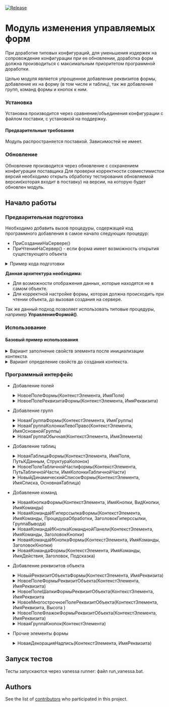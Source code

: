 [![Release](https://img.shields.io/github/tag/huxuxuya/FormModificator.svg?label=Last%20release&a)](https://github.com/huxuxuya/FormModificator/releases)

# Модуль изменения управляемых форм

При доработке типовых конфигураций, для уменьшения издержек на сопровождение конфигурации при ее обновлении, доработка форм должна производиться с максимальным приоритетом программной доработки.

Целью модуля является упрощенное добавление реквизитов формы, добавление их на форму (в том числе и таблиц), так же добавление групп, команд формы и кнопок к ним.

### Установка

Установка производится через сравнение/объединения конфигурации с файлом поставки, с установкой на поддержку.

#### Предварительные требования

Модуль распространяется поставкой. 
Зависимостей не имеет.

### Обновление

Обновление производится через обновление с сохранением конфигурации поставщика
Для проверки корректности совместимистои версий необходимо открыть обработку тестирования обновляемой версии(которая входит в поставку) на версии, на которую будет обновлен модуль.

## Начало работы

### Предварительная подготовка

Необходимо добавить вызов процедуры, содержащей код программного добавления в самое начало следующих процедур:
 * ПриСозданииНаСервере()
 * ПриЧтенииНаСервер() - если форма имеет возможность открытия существующего объекта
  
 <details>
  <summary>Пример кода подготовки</summary>
	
 ``` bsl
&НаСервере
Процедура ПриЧтенииНаСервере(ТекущийОбъект)
	ПрефиксПодготовитьФорму();
	//Текст процедуры	
КонецПроцедуры 	

 &НаСервере
Процедура ПриСозданииНаСервере(Отказ, СтандартнаяОбработка)
	ПрефиксПодготовитьФорму();
	//Текст процедуры	
КонецПроцедуры 

&НаСервере	
Процедура ПрефиксПодготовитьФорму()
	Если РедакторФорм.ФормаПодготовлена(ЭтаФорма) Тогда
		Возврат;
	КонецЕсли;
	//Код изменения формы
КонецПроцедуры 
```
</details>

**Данная архитектура необходима:**
* Для возможности отображения данных, которые находятся не в самом объекте. 
* Для корректной настройке формы, которая должна происходить при чтении объекта, до вызовая создания на сервере.

Так же данный подход позволяет использовать типовые процедуры, например **УправлениеФормой()**.

### Использование

#### Базовый пример использования
<details>
 <summary>Вариант заполнение свойств элемента после инициализации контекста.</summary>
	
``` bsl
КонтекстФормы = РедакторФорм.НовыйКонтекстЭлемента(ЭтотОбъект);	
КонтекстФормы.Свойства.Вставить("Вид", ВидГруппыФормы.ОбычнаяГруппа);
КонтекстФормы.Свойства.Вставить("Группировка", ГруппировкаПодчиненныхЭлементовФормы.ГоризонтальнаяЕслиВозможно);
КонтекстФормы.Свойства.Вставить("ОтображатьЗаголовок", Ложь);
ЭлементГруппаШапка = РедакторФорм.НоваяГруппаФормы(КонтекстФормы, "ГруппаШапка"); 
```
</details>

<details>
 <summary>Вариант определение свойств до создания контекста.</summary>
	
``` bsl
Свойства = Новый Структура("Вид, ОтображатьЗаголовок", ВидГруппыФормы.ОбычнаяГруппа, Ложь);
КонтекстФормы = РедакторФорм.НовыйКонтекстЭлемента(ЭтотОбъект, , , Свойства);	
ЭлементГруппаШапка = РедакторФорм.НоваяГруппаФормы(КонтекстФормы, "ГруппаШапка"); 
```
</details>

### Программный интерфейс

* Добавление полей
	<details>
	 <summary>НовоеПолеФормы(КонтекстЭлемента, ИмяПоля)</summary>

	``` bsl
	КонтекстПоля = РедакторФорм.НовыйКонтекстЭлемента(ЭтотОбъект, ГруппаЛево);	
	КонтекстПоля.Свойства.Вставить("ПутьКДанным", "Статус");
	РедакторФорм.НовоеПолеФормы(КонтекстПоля, "Статус");
	```
	</details>
	<details>
	 <summary>НовоеПолеРеквизитаФормы(КонтекстЭлемента, ИмяРеквизита)</summary>

	``` bsl
	КонтекстЭлемента = РедакторФорм.НовыйКонтекстЭлемента(ЭтотОбъект, ГруппаПраво);
	РедакторФорм.НовоеПолеРеквизитаФормы(КонтекстЭлемента, "Состояние");
	```
	</details>	
* Добавление групп 
	<details>
	 <summary>НоваяГруппаФормы(КонтекстЭлемента, ИмяГруппы)</summary>

	``` bsl
	КонтекстСтраницы = РедакторФорм.НовыйКонтекстЭлемента(ЭтотОбъект);
	КонтекстСтраницы.Свойства.Вставить("Вид", ВидГруппыФормы.Страницы);
	ГруппаСтраницы = РедакторФорм.НоваяГруппаФормы(КонтекстСтраницы, "ГруппаСтраницы");

	КонтекстСтраницы.Свойства.Вид = ВидГруппыФормы.Страница;	
	КонтекстСтраницы.Родитель = ГруппаСтраницы;
	КонтекстСтраницы.Свойства.Вставить("Заголовок", "Товары");
	СтраницаТовары = РедакторФорм.НоваяГруппаФормы(КонтекстСтраницы, "СтраницаТовары");	
	
	КонтекстСтраницы.Свойства.Вставить("Заголовок", "Услуги");
	СтраницаУслуги = РедакторФорм.НоваяГруппаФормы(КонтекстСтраницы, "СтраницаУслуги");
	```
	</details>	
	<details>
	 <summary>НоваяГруппаКолонкиЛевоПраво(КонтекстЭлемента, ИмяОсновнойГруппы)</summary>

	``` bsl
	КонтекстГруппы = РедакторФорм.НовыйКонтекстЭлемента(ЭтотОбъект, Элементы.ГруппаОсновная);
	РедакторФорм.НоваяГруппаКолонкиЛевоПраво(КонтекстГруппы, "Шапка");
	ШапкаЛево = Элементы.ШапкаЛево;
	ШапкаПраво = Элементы.ШапкаПраво;
	```
	</details>	
	<details>
	 <summary>НоваяГруппаОбычная(КонтекстЭлемента, ИмяЭлемента)</summary>

	``` bsl
	КонтекстГруппы = РедакторФорм.НовыйКонтекстЭлемента(ЭтотОбъект, ГруппаСтраницаТовары);
	ГруппаИтогов = РедакторФорм.ДобыавитьГруппуОбычную(КонтекстГруппы, "ГруппаИтогов");
	```
	</details>	 
* Добавление таблиц
	<details>
	 <summary>НоваяТаблицаФормы(КонтекстЭлемента, ИмяПоля, ПутьКДанным, СтруктураКолонок)</summary>

	``` bsl
	КонтекстГруппТаблицы = РедакторФорм.НовыйКонтекстЭлемента(ЭтотОбъект, ГруппаИтоговойТаблицы);
	
	СтруктураКолонок = Новый Структура;
	СтруктураКолонок.Вставить("ТаблицаКолонка1", "Колонка1");
	СтруктураКолонок.Вставить("ТаблицаКолонка2", "Колонка2");
	СтруктураКолонок.Вставить("ТаблицаКолонка3", "Колонка3");
	ЭлементТаблицаПроверряемыеМетоды = РедакторФорм.НоваяТаблицаФормы(КонтекстГруппТаблицы, "ИмяТаблицы", "Объект.ТаблицаОбъекта", СтруктураКолонок);	
	```
	</details>
	<details>
	 <summary>НовоеПолеТабличнойЧастиформы(КонтекстЭлемента, ПутьТабличнойЧасти, ИмяКолонкиТабличнойЧасти)</summary>

	``` bsl
	КонтекстФормы = РедакторФорм.НовыйКонтекстЭлемента(ЭтотОбъект, Элементы.ИмяТаблицы);
	РедакторФорм.НовоеПолеТабличнойЧастиформы(КонтекстФормы, "Объект.ИмяТаблицы", "ИмяКолонки");
	```
	</details>
	<details>
	 <summary>НовыйДинамическийСписокФормы(КонтекстЭлемента, ИмяСписка, ОсновнаяТаблица)</summary>

	``` bsl
	ТекстЗапоса = "ВЫБРАТЬ
				|	1 Как Номер
				|
				|ОБЪЕДИНИТЬ ВСЕ
				|
				|ВЫБРАТЬ
				|	2";				
	СтруктураСвойств = Новый Структура();
	СтруктураСвойств.Вставить("ТекстЗапроса", ТекстЗапоса);			
	СтруктураСвойств.Вставить("ПроизвольныйЗапрос", Истина);	
	КонтекстФормы = РедакторФорм.НовыйКонтекстЭлемента(ЭтотОбъект, ГруппаМногострочноеПоле, , СтруктураСвойств);				
	РедакторФорм.НовыйДинамическийСписокФормы(КонтекстФормы, "ДинамическийСписок", "");	
	
	СтруктураКолонок = Новый Структура();
	СтруктураКолонок.Вставить("Номер", "Номер");			
	РедакторФорм.НоваяТаблицаФормы(КонтекстФормы, "ДинамическийСписок", "ДинамическийСписок", СтруктураКолонок);	
	```
	</details>		
* Добавление команд
	<details>
	 <summary>НоваяКнопкаФормы(КонтекстЭлемента, ИмяКнопки, ВидКнопки, ИмяКоманды)</summary>

	``` bsl
	КонтекстГруппыКнопок = РедакторФорм.НовыйКонтекстЭлемента(ЭтотОбъект, ГруппаКнопок);
	РедакторФорм.НоваяКнопкаФормы(КонтекстГруппыКнопок, "ИмяКоманды", ВидКнопкиФормы.ОбычнаяКнопка, "Подключаемый_КомандаИмяКнопки");
	```
	</details>	 
	<details>
	 <summary>НоваяКомандаИГиперссылкаФормы(КонтекстЭлемента, ИмяКоманды, ПроцедураОбработки, ЗаголовокГиперссылки, ГруппаВывода)</summary>

	``` bsl
	КонтекстКоманды = РедакторФорм.НовыйКонтекстЭлемента(ЭтотОбъект, Элементы.Группа);
	РедакторФорм.НоваяКомандаИГиперссылкаФормы(КонтекстКоманды, "ИмяКоманды", "Подключаемый_КомандаИмяКоманды", "Очистить все");
	```
	</details>	 
	<details>
	 <summary>НоваяКомандаИКнопкаКоманднойПанели(КонтекстЭлемента, ИмяКоманды, ЗаголовокКнопки)</summary>

	``` bsl
	КонтекстКоманды = РедакторФорм.НовыйКонтекстЭлемента(ЭтотОбъект, Элементы.Группа);
	КонтекстФормы.Родитель = ЭлементТаблицаПроверряемыеМетоды.КоманднаяПанель;
	РедакторФорм.НоваяКомандаИКнопкаКоманднойПанели(КонтекстФормы, "КомандаКнопки3", "Обновить");
	```
	</details>
	</details>	 
	<details>
	 <summary>НоваяКомандаИКнопкаФормы(КонтекстЭлемента, ИмяКоманды, ЗаголовокКнопки)</summary>

	``` bsl
	КонтекстКнопки = РедакторФорм.НовыйКонтекстЭлемента(ЭтотОбъект, Элементы.ГруппаИтоги);
	РедакторФорм.НоваяКомандаИКнопкаФормы(КонтекстКнопки, "ИмяКоманды", "Заголовок");
	```
	</details>
	<details>
	 <summary>НоваяКомандаФормы(КонтекстЭлемента, ИмяКоманды, ИмяДействия, Заголовок, Подсказка)</summary>

	``` bsl
	КонтекстКоманда = РедакторФорм.НовыйКонтекстЭлемента(ЭтотОбъект);	
	РедакторФорм.НоваяКомандаФормы(КонтекстКоманда, "Обновить", "Подключаемый_Обновить", "Обновить информаци");
	```
	</details>	 
* Добавление реквизитов объекта
	<details>
	 <summary>НовыйРеквизитОбъектаФормы(КонтекстЭлемента, ИмяРеквизита)</summary>

	``` bsl
	КонтекстГруппыБулево = РедакторФорм.НовыйКонтекстЭлемента(ЭтотОбъект, Элементы.Группа);
	РедакторФорм.НовыйРеквизитОбъектаФормы(КонтекстГруппыБулево, "НовыйРеквизит");
	```
	</details>	
	<details>
	 <summary>НовоеПолеФормыРеквизитОбъекта(КонтекстЭлемента, ИмяРеквизита)</summary>

	``` bsl
	КонтекстГруппы = РедакторФорм.НовыйКонтекстЭлемента(ЭтотОбъект, Элементы.ГуппаЛево);
	РедакторФорм.НовоеПолеФормыРеквизитОбъекта(КонтекстГруппы, "ЭтоНалог");
	```
	</details>	
	<details>
	 <summary>НовоеПолеШапкиФормыРеквизитОбъекта(КонтекстЭлемента, ИмяРеквизита</summary>

	``` bsl
	КонтекстГруппы = РедакторФорм.НовыйКонтекстЭлемента(ЭтотОбъект, Элементы.ГруппаШапкаЛево);
	РедакторФорм.НовоеПолеШапкиФормыРеквизитОбъекта(КонтекстГруппы, "Подразделение");
	```
	</details>	
	<details>
	 <summary>НовоеМногострочноеПолеРеквизитОбъекта(КонтекстЭлемента, ИмяРеквизита, Высота )</summary>

	``` bsl
	КонтекстЭлемента = РедакторФорм.НовыйКонтекстЭлемента(ЭтотОбъект, Элементы.ГруппаПодвал);
	РедакторФорм.НовоеМногострочноеПолеРеквизитОбъекта(КонтекстЭлемента, "Комментарий");	
	```
	</details>	
	<details>
	 <summary>НовоеПолеФлажокФормыРеквизитОбъекта(КонтекстЭлемента, ИмяРеквизита)</summary>

	``` bsl
	КонтекстГруппы = РедакторФорм.НовыйКонтекстЭлемента(ЭтотОбъект, Элементы.ГруппаДополнительно);
	РедакторФорм.НовоеПолеФлажокФормыРеквизитОбъекта(КонтекстГруппы, "ЭтоИнтеграционныйОбъект");
	```
	</details>	
	<details>
	 <summary>НоваяГруппаКнопок(КонтекстЭлемента)</summary>

	``` bsl
	КонтекстПанели = РедакторФорм.НовыйКонтекстЭлемента(ЭтотОбъект, ЭлементТаблицаПроверяемыеМетоды.КоманднаяПанель);
	РедакторФорм.НоваяГруппаКнопок(КонтекстПанели);
	```
	</details>	
* Прочие элементы формы
	<details>
	 <summary>НоваяДекорацияНадпись(КонтекстЭлемента, ИмяРеквизита)</summary>

	``` bsl
	КонтекстГруппы = РедакторФорм.НовыйКонтекстЭлемента(ЭтотОбъект, Элементы.Группа);
	РедакторФорм.НоваяДекорацияНадпись(КонтекстГруппы, "Новая декорация");
	```
	</details>	
## Запуск тестов

Тесты запускаются через vanessa runner: файл run_vanessa.bat.

## Authors

See the list of [contributors](https://github.com/huxuxuya/FormModificator/contributors) who participated in this project.
